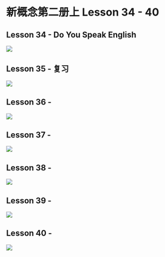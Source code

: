 # 新概念第二册上 Lesson 34 - 40

## Lesson 34 - Do You Speak English

<img src="lesson/Lesson-34.png">

## Lesson 35 - 复习

<img src="lesson/Lesson-35.png">

## Lesson 36 - 

<img src="lesson/Lesson-36.png">

## Lesson 37 - 

<img src="lesson/Lesson-37.png">

## Lesson 38 - 

<img src="lesson/Lesson-38.png">

## Lesson 39 - 

<img src="lesson/Lesson-39.png">

## Lesson 40 - 

<img src="lesson/Lesson-40.png">